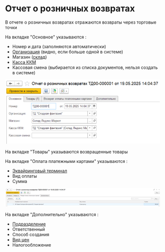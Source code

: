 # Отчет о розничных возвратах

В отчете о розничных возвратах отражаются возвраты через торговые точки

На вкладке "Основное" указываются :  
- Номер и дата (заполняются автоматически)  
- [Организация](../../../CommonInformation/Organization.md) (видно, если больше одной в системе)  
- Магазин ([склад](../../../CommonInformation/Warehouse.md))  
- [Касса ККМ](Retail.md)  
- Кассовая смена (выбирается из списка документов, нельзя создать в системе)  

![1]

На вкладке "Товары" указываются возвращенные товары  

На вкладке "Оплата платежными картами" указываются :  
- [Эквайринговый терминал](Retail.md)  
- Вид оплаты  
- Сумма  

![2]

На вкладке "Дополнительно" указываются :   
- [Подразделение](../../../CommonInformation/Department.md)  
- Ответственный  
- Способ создания  
- [Вид цен](../Pricing/TypesOfPrices.md)  
- Налогообложение  

[1]: ReturnMain.png 
[2]: ReturnCards.png 